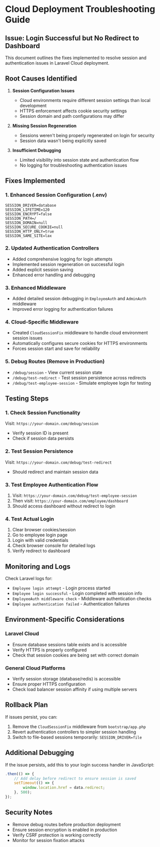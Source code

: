# Cloud Deployment Troubleshooting Guide

## Issue: Login Successful but No Redirect to Dashboard

This document outlines the fixes implemented to resolve session and authentication issues in Laravel Cloud deployment.

## Root Causes Identified

1. **Session Configuration Issues**
   - Cloud environments require different session settings than local development
   - HTTPS enforcement affects cookie security settings
   - Session domain and path configurations may differ

2. **Missing Session Regeneration**
   - Sessions weren't being properly regenerated on login for security
   - Session data wasn't being explicitly saved

3. **Insufficient Debugging**
   - Limited visibility into session state and authentication flow
   - No logging for troubleshooting authentication issues

## Fixes Implemented

### 1. Enhanced Session Configuration (.env)
```env
SESSION_DRIVER=database
SESSION_LIFETIME=120
SESSION_ENCRYPT=false
SESSION_PATH=/
SESSION_DOMAIN=null
SESSION_SECURE_COOKIE=null
SESSION_HTTP_ONLY=true
SESSION_SAME_SITE=lax
```

### 2. Updated Authentication Controllers
- Added comprehensive logging for login attempts
- Implemented session regeneration on successful login
- Added explicit session saving
- Enhanced error handling and debugging

### 3. Enhanced Middleware
- Added detailed session debugging in `EmployeeAuth` and `AdminAuth` middleware
- Improved error logging for authentication failures

### 4. Cloud-Specific Middleware
- Created `CloudSessionFix` middleware to handle cloud environment session issues
- Automatically configures secure cookies for HTTPS environments
- Forces session start and save for reliability

### 5. Debug Routes (Remove in Production)
- `/debug/session` - View current session state
- `/debug/test-redirect` - Test session persistence across redirects
- `/debug/test-employee-session` - Simulate employee login for testing

## Testing Steps

### 1. Check Session Functionality
Visit: `https://your-domain.com/debug/session`
- Verify session ID is present
- Check if session data persists

### 2. Test Session Persistence
Visit: `https://your-domain.com/debug/test-redirect`
- Should redirect and maintain session data

### 3. Test Employee Authentication Flow
1. Visit: `https://your-domain.com/debug/test-employee-session`
2. Then visit: `https://your-domain.com/employee/dashboard`
3. Should access dashboard without redirect to login

### 4. Test Actual Login
1. Clear browser cookies/session
2. Go to employee login page
3. Login with valid credentials
4. Check browser console for detailed logs
5. Verify redirect to dashboard

## Monitoring and Logs

Check Laravel logs for:
- `Employee login attempt` - Login process started
- `Employee login successful` - Login completed with session info
- `EmployeeAuth middleware check` - Middleware authentication checks
- `Employee authentication failed` - Authentication failures

## Environment-Specific Considerations

### Laravel Cloud
- Ensure database sessions table exists and is accessible
- Verify HTTPS is properly configured
- Check that session cookies are being set with correct domain

### General Cloud Platforms
- Verify session storage (database/redis) is accessible
- Ensure proper HTTPS configuration
- Check load balancer session affinity if using multiple servers

## Rollback Plan

If issues persist, you can:
1. Remove the `CloudSessionFix` middleware from `bootstrap/app.php`
2. Revert authentication controllers to simpler session handling
3. Switch to file-based sessions temporarily: `SESSION_DRIVER=file`

## Additional Debugging

If the issue persists, add this to your login success handler in JavaScript:

```javascript
.then(() => {
    // Add delay before redirect to ensure session is saved
    setTimeout(() => {
        window.location.href = data.redirect;
    }, 500);
});
```

## Security Notes

- Remove debug routes before production deployment
- Ensure session encryption is enabled in production
- Verify CSRF protection is working correctly
- Monitor for session fixation attacks
